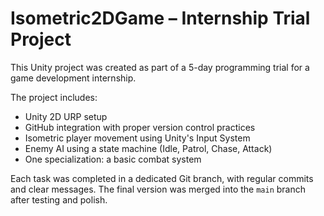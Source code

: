 # Isometric2DGame – Internship Trial Project

This Unity project was created as part of a 5-day programming trial for a game development internship.

The project includes:
- Unity 2D URP setup
- GitHub integration with proper version control practices
- Isometric player movement using Unity's Input System
- Enemy AI using a state machine (Idle, Patrol, Chase, Attack)
- One specialization: a basic combat system

Each task was completed in a dedicated Git branch, with regular commits and clear messages. The final version was merged into the `main` branch after testing and polish.